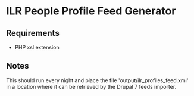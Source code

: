 # ILR People Profile Feed Generator

## Requirements

- PHP xsl extension

## Notes

This should run every night and place the file 'output/ilr_profiles_feed.xml' in a location where it can be retrieved by the Drupal 7 feeds importer.
